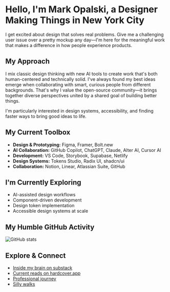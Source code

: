 # Hello, I'm Mark Opalski, a Designer Making Things in New York City

I get excited about design that solves real problems. Give me a challenging user issue over a pretty mockup any day—I'm here for the meaningful work that makes a difference in how people experience products.

## My Approach
I mix classic design thinking with new AI tools to create work that's both human-centered and technically solid. I've always found my best ideas emerge when collaborating with smart, curious people from different backgrounds. That's why I value the open-source community—it brings together diverse perspectives united by a shared goal of building better things.

I'm particularly interested in design systems, accessibility, and finding faster ways to bring good ideas to life.

## My Current Toolbox
- **Design & Prototyping:** Figma, Framer, Bolt.new
- **AI Collaboration:** GitHub Copilot, ChatGPT, Claude, Alter AI, Cursor AI
- **Development:** VS Code, Storybook, Supabase, Netlify
- **Design Systems:** Tokens Studio, Radix UI, shadcn/ui
- **Collaboration:** Notion, Linear, Atlassian Suite, GitHub

## I'm Currently Exploring
- AI-assisted design workflows
- Component-driven development
- Design token implementation
- Accessible design systems at scale

## My Humble GitHub Activity
![GitHub stats](https://github-readme-stats.vercel.app/api?username=markopalski&show_icons=true&theme=radical)

## Explore & Connect
- [Inside my brain on substack](https://markopalski.substack.com/)  
- [Current reads on hardcover.app](https://hardcover.app/@checkmark)
- [Professional journey](https://www.linkedin.com/in/markopalski/)  
- [Silly walks](https://giphy.com/gifs/silly-walks-ministry-Irdr4KvHw0shi)

